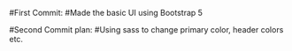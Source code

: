 #First Commit:
#Made the basic UI using Bootstrap 5

#Second Commit plan:
#Using sass to change primary color, header colors etc.